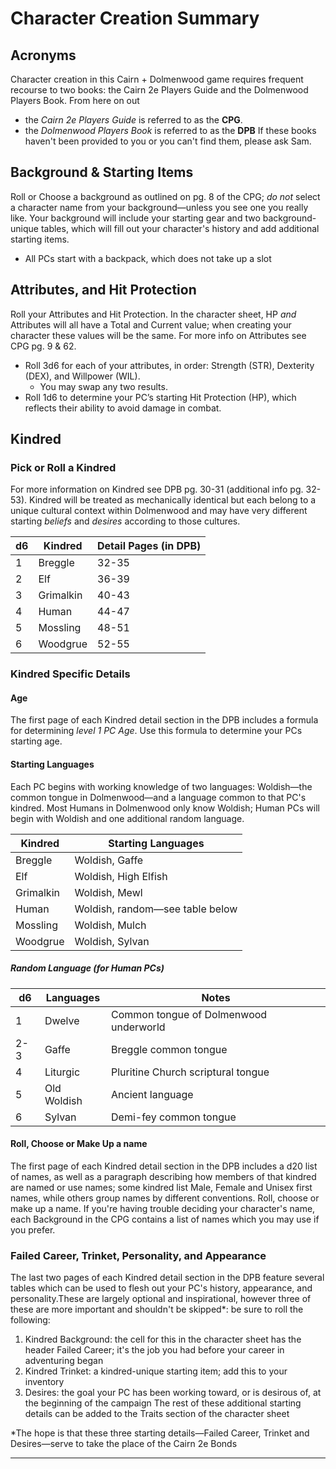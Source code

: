 # Character Creation Summary

## Acronyms

Character creation in this Cairn + Dolmenwood game requires frequent recourse to two books: the Cairn 2e Players Guide and the Dolmenwood Players Book.
From here on out

- the _Cairn 2e Players Guide_ is referred to as the **CPG**.
- the _Dolmenwood Players Book_ is referred to as the **DPB**
  If these books haven't been provided to you or you can't find them, please ask Sam.

## Background & Starting Items

Roll or Choose a background as outlined on pg. 8 of the CPG; _do not_ select a character name from your background—unless you see one you really like. Your background will include your starting gear and two background-unique tables, which will fill out your character's history and add additional starting items.

- All PCs start with a backpack, which does not take up a slot

## Attributes, and Hit Protection

Roll your Attributes and Hit Protection. In the character sheet, HP _and_ Attributes will all have a Total and Current value; when creating your character these values will be the same. For more info on Attributes see CPG pg. 9 & 62.

- Roll 3d6 for each of your attributes, in order: Strength (STR), Dexterity (DEX), and Willpower (WIL).
  - You may swap any two results.
- Roll 1d6 to determine your PC’s starting Hit Protection (HP), which reflects their ability to avoid damage in combat.

## Kindred

### Pick or Roll a Kindred

For more information on Kindred see DPB pg. 30-31 (additional info pg. 32-53). Kindred will be treated as mechanically identical but each belong to a unique cultural context within Dolmenwood and may have very different starting _beliefs_ and _desires_ according to those cultures.

| d6  | Kindred   | Detail Pages (in DPB) |
| --- | --------- | --------------------- |
| 1   | Breggle   | 32-35                 |
| 2   | Elf       | 36-39                 |
| 3   | Grimalkin | 40-43                 |
| 4   | Human     | 44-47                 |
| 5   | Mossling  | 48-51                 |
| 6   | Woodgrue  | 52-55                 |

### Kindred Specific Details

#### Age

The first page of each Kindred detail section in the DPB includes a formula for determining _level 1 PC Age_. Use this formula to determine your PCs starting age.

#### Starting Languages

Each PC begins with working knowledge of two languages: Woldish—the common tongue in Dolmenwood—and a language common to that PC's kindred. Most Humans in Dolmenwood only know Woldish; Human PCs will begin with Woldish and one additional random language.

| Kindred   | Starting Languages              |
| --------- | ------------------------------- |
| Breggle   | Woldish, Gaffe                  |
| Elf       | Woldish, High Elfish            |
| Grimalkin | Woldish, Mewl                   |
| Human     | Woldish, random—see table below |
| Mossling  | Woldish, Mulch                  |
| Woodgrue  | Woldish, Sylvan                 |

##### Random Language (for Human PCs)

| d6  | Languages   | Notes                                  |
| --- | ----------- | -------------------------------------- |
| 1   | Dwelve      | Common tongue of Dolmenwood underworld |
| 2-3 | Gaffe       | Breggle common tongue                  |
| 4   | Liturgic    | Pluritine Church scriptural tongue     |
| 5   | Old Woldish | Ancient language                       |
| 6   | Sylvan      | Demi-fey common tongue                 |

#### Roll, Choose or Make Up a name

The first page of each Kindred detail section in the DPB includes a d20 list of names, as well as a paragraph describing how members of that kindred are named or use names; some kindred list Male, Female and Unisex first names, while others group names by different conventions.
Roll, choose or make up a name. If you're having trouble deciding your character's name, each Background in the CPG contains a list of names which you may use if you prefer.

### Failed Career, Trinket, Personality, and Appearance

The last two pages of each Kindred detail section in the DPB feature several tables which can be used to flesh out your PC's history, appearance, and personality.These are largely optional and inspirational, however three of these are more important and shouldn't be skipped\*: be sure to roll the following:

1. Kindred Background: the cell for this in the character sheet has the header Failed Career; it's the job you had before your career in adventuring began
2. Kindred Trinket: a kindred-unique starting item; add this to your inventory
3. Desires: the goal your PC has been working toward, or is desirous of, at the beginning of the campaign
   The rest of these additional starting details can be added to the Traits section of the character sheet

\*The hope is that these three starting details—Failed Career, Trinket and Desires—serve to take the place of the Cairn 2e Bonds

---
